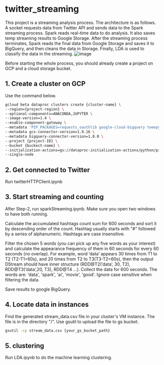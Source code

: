 # twitter_streaming

This project is a streaming analysis process. The architecture is as follows. A socket requests data from Twitter API and sends data to the Spark streaming
process. Spark reads real-time data to do analysis. It also saves temp streaming results to Google Storage. After the streaming process terminates, Spark reads the final data from Google Storage and saves it to BigQuery, and then cleans the data in Storage. Finally, LDA is used to classify the data in the streaming.
![image](https://user-images.githubusercontent.com/49230870/198406606-2cb80722-d2cc-41ab-8335-9a675a65a745.png)

Before starting the whole process, you should already create a project on GCP and a cloud storage bucket.
## 1. Create a cluster on GCP
Use the command below.
```bash
gcloud beta dataproc clusters create {cluster-name} \
--region={project-region} \
--optional-components=ANACONDA,JUPYTER \
--image-version=1.4 \
--enable-component-gateway \
--metadata 'PIP_PACKAGES=requests_oauthlib google-cloud-bigquery tweepy' \
--metadata gcs-connector-version=1.9.16 \
--metadata bigquery-connector-version=1.0.0 \
--project {project-ID} \
--bucket {buckect-name} \
--initialization-actions=gs://dataproc-initialization-actions/python/pip-install.sh,gs://dataproc-initialization-actions/connectors/connectors.sh \
--single-node
```
## 2. Get connected to Twitter
Run twitterHTTPClient.ipynb

## 3. Start streaming and counting

After Step-2, run sparkStreaming.ipynb. Make sure you open two windows to have both running.

Calculate the accumulated hashtags count sum for 600 seconds and sort it by descending order of the count. Hashtag usually starts with "#" followed by a series of alphanumeric. Hashtags are case insensitive.

Filter the chosen 5 words (you can pick up any five words as your interest) and calculate the appearance frequency of them in 60 seconds for every 60 seconds (no overlap). For example, word ‘data’ appears 30 times from T1 to T2 (T2-T1=60s), and 20 times from T2 to T3(T3-T2=60s), then the output DStream should have inner structure (RDD@T2(‘data’, 30, T2), RDD@T3(‘data’,20, T3), RDD@T4 …). Collect the data for 600 seconds. The words are: 'data', 'spark', 'ai', 'movie', 'good'. Ignore case sensitive when filtering the data.

Save results to google BigQuery.

## 4. Locate data in instances
Find the generated stream_data.csv file in your cluster's VM instance. The file is in the directory "/". Use gsutil to upload the file to gs bucket.
```bash
gsutil -cp stream_data.csv {your_gs_bucket_path}
```
## 5. clustering
Run LDA.ipynb to do the machine learning clustering.
